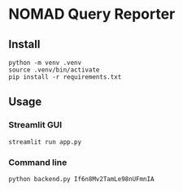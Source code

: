 # NOMAD Query Reporter

## Install

```shell
python -m venv .venv
source .venv/bin/activate
pip install -r requirements.txt
```

## Usage

### Streamlit GUI

```shell
streamlit run app.py
```

### Command line

```shell
python backend.py If6n8Mv2TamLe98nUFmnIA
```
